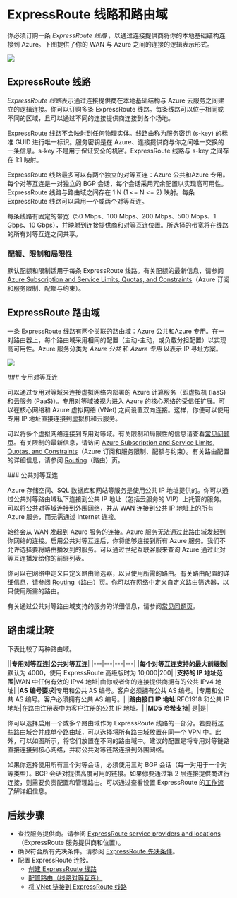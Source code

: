 <properties 
   pageTitle="ExpressRoute 线路和路由域 | Azure"
   description="本页提供 ExpressRoute 线路和路由域的概述。"
   documentationCenter="na"
   services="expressroute"
   authors="cherylmc"
   manager="carolz"
   editor=""/>
<tags 
   ms.service="expressroute"
   ms.devlang="na"
   ms.topic="article" 
   ms.tgt_pltfrm="na"
   ms.workload="infrastructure-services" 
   ms.date="10/10/2016" 
   wacn.date="01/11/2017"
   ms.author="cherylmc"/>

# ExpressRoute 线路和路由域

 你必须订购一条 *ExpressRoute 线路* ，以通过连接提供商将你的本地基础结构连接到 Azure。下图提供了你的 WAN 与 Azure 之间的连接的逻辑表示形式。

![](./media/expressroute-circuit-peerings/expressroute-basic.png)

## ExpressRoute 线路

*ExpressRoute 线路*表示通过连接提供商在本地基础结构与 Azure 云服务之间建立的逻辑连接。你可以订购多条 ExpressRoute 线路。每条线路可以位于相同或不同的区域，且可以通过不同的连接提供商连接到各个场地。

ExpressRoute 线路不会映射到任何物理实体。线路由称为服务密钥 (s-key) 的标准 GUID 进行唯一标识。服务密钥是在 Azure、连接提供商与你之间唯一交换的一条信息。s-key 不是用于保证安全的机密。ExpressRoute 线路与 s-key 之间存在 1:1 映射。

ExpressRoute 线路最多可以有两个独立的对等互连：Azure 公共和Azure 专用。每个对等互连是一对独立的 BGP 会话，每个会话采用冗余配置以实现高可用性。ExpressRoute 线路与路由域之间存在 1:N (1 <= N <= 2) 映射。每条 ExpressRoute 线路可以启用一个或两个对等互连。
 
每条线路有固定的带宽（50 Mbps、100 Mbps、200 Mbps、500 Mbps、1 Gbps、10 Gbps），并映射到连接提供商和对等互连位置。所选择的带宽将在线路的所有对等互连之间共享。

### 配额、限制和局限性

默认配额和限制适用于每条 ExpressRoute 线路。有关配额的最新信息，请参阅 [Azure Subscription and Service Limits, Quotas, and Constraints](/documentation/articles/azure-subscription-service-limits/)（Azure 订阅和服务限制、配额与约束）。

## ExpressRoute 路由域

一条 ExpressRoute 线路有两个关联的路由域：Azure 公共和Azure 专用。在一对路由器上，每个路由域采用相同的配置（主动-主动，或负载分担配置）以实现高可用性。Azure 服务分类为 *Azure 公共* 和 *Azure 专用* 以表示 IP 寻址方案。


![](./media/expressroute-circuit-peerings/expressroute-peerings.png)


###<a name="private-peering"></a> 专用对等互连

可以通过专用对等域来连接虚拟网络内部署的 Azure 计算服务（即虚拟机 (IaaS) 和云服务 (PaaS)）。专用对等域被视为进入 Azure 的核心网络的受信任扩展。可以在核心网络和 Azure 虚拟网络 (VNet) 之间设置双向连接。这样，你便可以使用专用 IP 地址直接连接到虚拟机和云服务。

可以将多个虚拟网络连接到专用对等域。有关限制和局限性的信息请查看[常见问题页](/documentation/articles/expressroute-faqs/)。有关限制的最新信息，请访问 [Azure Subscription and Service Limits, Quotas, and Constraints](/documentation/articles/azure-subscription-service-limits/)（Azure 订阅和服务限制、配额与约束）。有关路由配置的详细信息，请参阅 [Routing](/documentation/articles/expressroute-routing/)（路由）页。

###<a name="public-peering"></a> 公共对等互连

Azure 存储空间、SQL 数据库和网站等服务是使用公共 IP 地址提供的。你可以通过公共对等路由域私下连接到公共 IP 地址（包括云服务的 VIP）上托管的服务。可以将公共对等域连接到外围网络，并从 WAN 连接到公共 IP 地址上的所有 Azure 服务，而无需通过 Internet 连接。

始终会从 WAN 发起到 Azure 服务的连接。Azure 服务无法通过此路由域发起到你网络的连接。启用公共对等互连后，你将能够连接到所有 Azure 服务。我们不允许选择要将路由播发到的服务。可以通过世纪互联客服来查询 Azure 通过此对等互连播发给你的前缀列表。

你可以在网络中定义自定义路由筛选器，以只使用所需的路由。有关路由配置的详细信息，请参阅 [Routing](/documentation/articles/expressroute-routing/)（路由）页。你可以在网络中定义自定义路由筛选器，以只使用所需的路由。

有关通过公共对等路由域支持的服务的详细信息，请参阅[常见问题页](/documentation/articles/expressroute-faqs/)。
 
## 路由域比较

下表比较了两种路由域。

||**专用对等互连**|**公共对等互连**|
|---|---|---|---|
|**每个对等互连支持的最大前缀数**|默认为 4000，使用 ExpressRoute 高级版时为 10,000|200|
|**支持的 IP 地址范围**|WAN 中任何有效的 IPv4 地址|由你或者你的连接提供商拥有的公共 IPv4 地址|
|**AS 编号要求**|专用和公共 AS 编号。客户必须拥有公共 AS 编号。|专用和公共 AS 编号。客户必须拥有公共 AS 编号。|
|**路由接口 IP 地址**|RFC1918 和公共 IP 地址|在路由注册表中为客户注册的公共 IP 地址。| 
|**MD5 哈希支持**| 是|是|

你可以选择启用一个或多个路由域作为 ExpressRoute 线路的一部分。若要将这些路由域合并成单个路由域，可以选择将所有路由域放置在同一个 VPN 中。此外，可以如图所示，将它们放置在不同的路由域中。建议的配置是将专用对等链路直接连接到核心网络，并将公共对等链路连接到外围网络。
 
如果你选择使用所有三个对等会话，必须使用三对 BGP 会话（每一对用于一个对等类型）。BGP 会话对提供高度可用的链接。如果你要通过第 2 层连接提供商进行连接，则需要负责配置和管理路由。可以通过查看设置 ExpressRoute 的[工作流](/documentation/articles/expressroute-workflows/)了解详细信息。

## 后续步骤

- 查找服务提供商。请参阅 [ExpressRoute service providers and locations](/documentation/articles/expressroute-locations/)（ExpressRoute 服务提供商和位置）。
- 确保符合所有先决条件。请参阅 [ExpressRoute 先决条件](/documentation/articles/expressroute-prerequisites/)。
- 配置 ExpressRoute 连接。
	- [创建 ExpressRoute 线路](/documentation/articles/expressroute-howto-circuit-classic/)
	- [配置路由（线路对等互连）](/documentation/articles/expressroute-howto-routing-classic/)
	- [将 VNet 链接到 ExpressRoute 线路](/documentation/articles/expressroute-howto-linkvnet-classic/)

<!---HONumber=Mooncake_Quality_Review_1230_2016-->